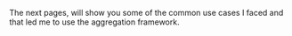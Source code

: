 The next pages, will show you some of the common use cases I faced and that led me to use the aggregation framework.